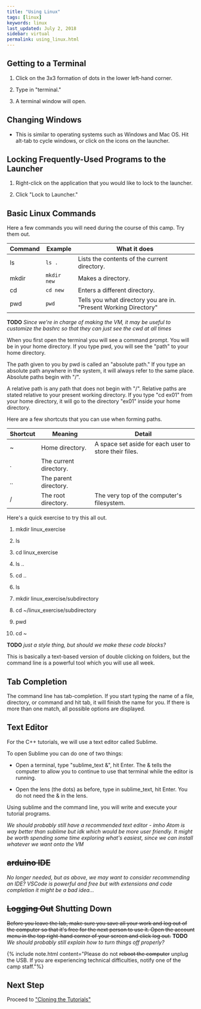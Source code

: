 ```yaml
---
title: "Using Linux"
tags: [linux]
keywords: linux
last_updated: July 2, 2018
sidebar: virtual 
permalink: using_linux.html
---
```


## Getting to a Terminal

1. Click on the 3x3 formation of dots in the lower left-hand corner.

2. Type in "terminal."

3. A terminal window will open.

## Changing Windows

* This is similar to operating systems such as Windows and Mac OS. Hit alt-tab to cycle windows, or click on the icons on the launcher.


## Locking Frequently-Used Programs to the Launcher

1. Right-click on the application that you would like to lock to the launcher.

2. Click "Lock to Launcher."


## Basic Linux Commands

Here a few commands you will need during the course of this camp. Try them out.

Command | Example | What it does
------- | ------- | ------------
ls | `ls .` | Lists the contents of the current directory.
mkdir | `mkdir new` | Makes a directory.
cd | `cd new` | Enters a different directory.
pwd | `pwd` | Tells you what directory you are in. "Present Working Directory"

**TODO** *Since we're in charge of making the VM, it may be useful to customize the bashrc so that they can just see the cwd at all times*

When you first open the terminal you will see a command prompt. You will be in your home directory. If you type pwd, you will see the "path" to your home directory.

The path given to you by pwd is called an "absolute path." If you type an absolute path anywhere in the system, it will always refer to the same place. Absolute paths begin with "/".

A relative path is any path that does not begin with "/". Relative paths are stated relative to your present working directory. If you type "cd ex01" from your home directory, it will go to the directory "ex01" inside your home directory.

Here are a few shortcuts that you can use when forming paths.

 Shortcut | Meaning | Detail 
 ------- | ------- | ------
 ~     | Home directory.            | A space set aside for each user to store their files. 
 .     | The current directory.     |                                                       
 ..    | The parent directory.      |                                                       
 /     | The root directory.        | The very top of the computer's filesystem.            

Here's a quick exercise to try this all out.

1. mkdir linux_exercise

2. ls

3. cd linux_exercise

4. ls ..

5. cd ..

6. ls

7. mkdir linux_exercise/subdirectory

8. cd ~/linux_exercise/subdirectory

9. pwd

10. cd ~

**TODO** *just a style thing, but should we make these code blocks?*

This is basically a text-based version of double clicking on folders, but the command line is a powerful tool which you will use all week.

## Tab Completion

The command line has tab-completion. If you start typing the name of a file, directory, or command and hit tab, it will finish the name for you. If there is more than one match, all possible options are displayed.

## Text Editor

For the C++ tutorials, we will use a text editor called Sublime.

To open Sublime you can do one of two things:

* Open a terminal, type "sublime_text &", hit Enter. The & tells the computer to allow you to continue to use that terminal while the editor is running.

* Open the lens (the dots) as before, type in sublime_text, hit Enter. You do not need the & in the lens.

Using sublime and the command line, you will write and execute your tutorial programs.

*We should probably still have a recommended text editor - imho Atom is way better than sublime but idk which would be more user friendly. It might be worth spending some time exploring what's easiest, since we can install whatever we want onto the VM*

## ~~arduino IDE~~

*No longer needed, but as above, we may want to consider recommending an IDE? VSCode is powerful and free but with extensions and code completion it might be a bad idea...*

## ~~Logging Out~~ Shutting Down

~~Before you leave the lab, make sure you save all your work and log out of the computer so that it's free for the next person to use it. Open the account menu in the top right-hand corner of your screen and click log out.~~ **TODO** *We should probably still explain how to turn things off properly?*

{% include note.html content="Please do not ~~reboot the computer~~ unplug the USB. If you are experiencing technical difficulties, notify one of the camp staff."%}

## Next Step

Proceed to ["Cloning the Tutorials"](/cloning.html)

